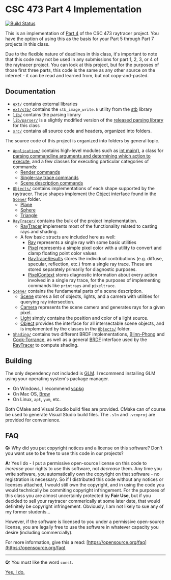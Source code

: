 
# CSC 473 Part 4 Implementation

[![Build Status](https://travis-ci.org/calpoly-csc473/part4.svg?branch=master)](https://travis-ci.org/calpoly-csc473/part4)

This is an implementation of [Part 4](https://iondune.github.io/csc473/project/part4) of the CSC 473 raytracer project.
You have the option of using this as the basis for your Part 5 through Part 7 projects in this class.

Due to the flexible nature of deadlines in this class,
it's important to note that this code may not be used in any
submissions for part 1, 2, 3, or 4 of the raytracer project.
You can look at this project, but for the purposes of those first three parts,
this code is the same as any other source on the internet - it can be read and learned from,
but not copy-and-pasted.


## Documentation

- [`ext/`](ext/) contains external libraries
- [`ext/stb/`](ext/stb/) contains the `stb_image_write.h` utility from the [stb](https://github.com/nothings/stb) library
- [`lib/`](lib/) contains the parsing library
- [`lib/parser/`](lib/parser/) is a slightly modified version of the [released parsing library](https://github.com/calpoly-csc473/parser) for this class
- [`src/`](src/) contains all source code and headers, organized into folders.

The source code of this project is organized into folders by general topic.

- [`Application/`](src/Application/) contains high-level modules such as [int main()](src/Application/main.cpp),
  a class for [parsing commandline arguments and determining which action to execute](src/Application/Application.hpp),
  and a few classes for executing particular categories of commands:
  - [Render commands](src/Application/Renderer.hpp)
  - [Single-ray trace commands](src/Application/RayInfo.hpp)
  - [Scene description commands](src/Application/SceneInfo.hpp)
- [`Objects/`](src/Objects/) contains implementations of each shape supported by the raytracer.
  These shapes implement the [Object](src/Scene/Object.hpp) interface found in the [`Scene/`](src/Scene/) folder.
  - [Plane](src/Objects/Plane.hpp)
  - [Sphere](src/Objects/Sphere.hpp)
  - [Triangle](src/Objects/Triangle.hpp)
- [`RayTracer/`](src/RayTracer/) contains the bulk of the project implementation.
  - [RayTracer](src/RayTracer/RayTracer.hpp) implements most of the functionality related to casting rays and shading.
  - A few basic structs are included here as well:
    - [Ray](src/RayTracer/Ray.hpp) represents a single ray with some basic utilities
    - [Pixel](src/RayTracer/Pixel.hpp) represents a simple pixel color with a utility to convert and clamp floating point color values
    - [RayTraceResults](src/RayTracer/RayTraceResults.hpp) stores the individual contributions (e.g. diffuse, specular, reflection, etc.) from a single ray trace.
      These are stored separately primarily for diagnostic purposes.
    - [PixelContext](src/RayTracer/PixelContext.hpp) stores diagnostic information about every action involved in a single ray trace,
      for the purposes of implementing commands like `printrays` and `pixeltrace`.
- [`Scene/`](src/Scene/) contains the fundamental parts of a scene description.
  - [Scene](src/Scene/Scene.hpp) stores a list of objects, lights, and a camera with utilities for querying ray intersection.
  - [Camera](src/Scene/Camera.hpp) represents the scene camera and generates rays for a given pixel.
  - [Light](src/Scene/Light.hpp) simply contains the position and color of a light source.
  - [Object](src/Scene/Object.hpp) provides the interface for all intersectable scene objects,
    and is implemented by the classes in the [`Objects/`](src/Objects/) folder.
- [`Shading/`](src/Shading/) contains two different BRDF implementations,
  [Blinn-Phong](src/Shading/BlinnPhongBRDF.cpp) and [Cook-Torrance](src/Shading/CookTorranceBRDF.cpp),
  as well as a general [BRDF](src/Shading/BRDF.hpp) interface used by the [RayTracer](src/RayTracer/RayTracer.hpp) to compute shading.


## Building

The only dependency not included is [GLM](https://glm.g-truc.net/).
I recommend installing GLM using your operating system's package manager.

- On Windows, I recommend [vcpkg](https://github.com/Microsoft/vcpkg)
- On Mac OS, [Brew](http://brewformulas.org/Glm)
- On Linux, `apt`, `yum`, etc.

Both CMake and Visual Studio build files are provided.
CMake can of course be used to generate Visual Studio build files.
The `.sln` and `.vcxproj` are provided for convenience.


## FAQ

**Q:** Why did you put copyright notices and a license on this software?
Don't you want use to be free to use this code in our projects?

**A:** Yes I do - I put a permissive open-source license on this code to
*increase* your rights to use this software, not *decrease* them.
Any time you write software, you automatically own the copyright on that software - no registration is necessary.
So if I distributed this code without any notices or licenses attached,
I would still own the copyright, and in using the code you would technically be commiting copyright infringement.
For the purposes of this class you are almost uncertainly protected by **Fair Use**,
but if you decided to sell your raytracer commerically at some later date,
that would definitely be copyright infringement.
Obviously, I am not likely to sue any of my former students...

However, if the software is licensed to you under a permissive open-source license,
you are legally free to use the software in whatever capacity you desire (including commercially).

For more information, give this a read: [https://opensource.org/faq](https://opensource.org/faq)

---

**Q:** You must like the word `const`.

[Yes, I do.](https://isocpp.org/wiki/faq/const-correctness)

